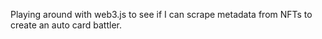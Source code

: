 Playing around with web3.js to see if I can scrape metadata from NFTs to create an auto card battler.
